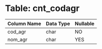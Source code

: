 # Table: cnt_codagr

| Column Name | Data Type | Nullable |
|-------------|-----------|----------|
| cod_agr | char | NO |
| nom_agr | char | YES |
